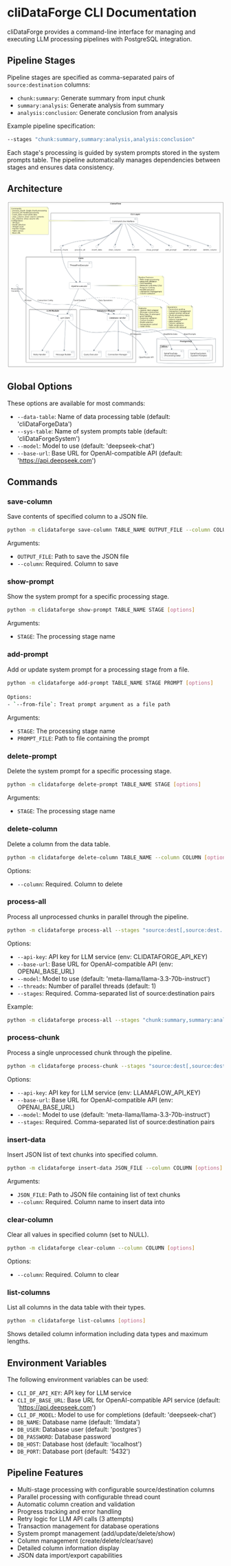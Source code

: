 # cliDataForge CLI Documentation

cliDataForge provides a command-line interface for managing and executing LLM processing pipelines with PostgreSQL integration.


## Pipeline Stages

Pipeline stages are specified as comma-separated pairs of `source:destination` columns:

- `chunk:summary`: Generate summary from input chunk
- `summary:analysis`: Generate analysis from summary
- `analysis:conclusion`: Generate conclusion from analysis

Example pipeline specification:
```bash
--stages "chunk:summary,summary:analysis,analysis:conclusion"
```

Each stage's processing is guided by system prompts stored in the system prompts table.
The pipeline automatically manages dependencies between stages and ensures data consistency.


## Architecture

![cliDataForge Architecture](cliDataForgeArchitecture.png)

## Global Options

These options are available for most commands:

- `--data-table`: Name of data processing table (default: 'cliDataForgeData')
- `--sys-table`: Name of system prompts table (default: 'cliDataForgeSystem')
- `--model`: Model to use (default: 'deepseek-chat')
- `--base-url`: Base URL for OpenAI-compatible API (default: 'https://api.deepseek.com')

## Commands

### save-column

Save contents of specified column to a JSON file.

```bash
python -m clidataforge save-column TABLE_NAME OUTPUT_FILE --column COLUMN [options]
```

Arguments:
- `OUTPUT_FILE`: Path to save the JSON file
- `--column`: Required. Column to save

### show-prompt

Show the system prompt for a specific processing stage.

```bash
python -m clidataforge show-prompt TABLE_NAME STAGE [options]
```

Arguments:
- `STAGE`: The processing stage name

### add-prompt

Add or update system prompt for a processing stage from a file.

```bash
python -m clidataforge add-prompt TABLE_NAME STAGE PROMPT [options]

Options:
- `--from-file`: Treat prompt argument as a file path
```

Arguments:
- `STAGE`: The processing stage name
- `PROMPT_FILE`: Path to file containing the prompt

### delete-prompt

Delete the system prompt for a specific processing stage.

```bash
python -m clidataforge delete-prompt TABLE_NAME STAGE [options]
```

Arguments:
- `STAGE`: The processing stage name

### delete-column

Delete a column from the data table.

```bash
python -m clidataforge delete-column TABLE_NAME --column COLUMN [options]
```

Options:
- `--column`: Required. Column to delete

### process-all

Process all unprocessed chunks in parallel through the pipeline.

```bash
python -m clidataforge process-all --stages "source:dest[,source:dest...]" [options]
```

Options:
- `--api-key`: API key for LLM service (env: CLIDATAFORGE_API_KEY)
- `--base-url`: Base URL for OpenAI-compatible API (env: OPENAI_BASE_URL)
- `--model`: Model to use (default: 'meta-llama/llama-3.3-70b-instruct')
- `--threads`: Number of parallel threads (default: 1)
- `--stages`: Required. Comma-separated list of source:destination pairs

Example:
```bash
python -m clidataforge process-all --stages "chunk:summary,summary:analysis,analysis:conclusion" --threads 4
```

### process-chunk

Process a single unprocessed chunk through the pipeline.

```bash
python -m clidataforge process-chunk --stages "source:dest[,source:dest...]" [options]
```

Options:
- `--api-key`: API key for LLM service (env: LLAMAFLOW_API_KEY)
- `--base-url`: Base URL for OpenAI-compatible API (env: OPENAI_BASE_URL)
- `--model`: Model to use (default: 'meta-llama/llama-3.3-70b-instruct')
- `--stages`: Required. Comma-separated list of source:destination pairs

### insert-data

Insert JSON list of text chunks into specified column.

```bash
python -m clidataforge insert-data JSON_FILE --column COLUMN [options]
```

Arguments:
- `JSON_FILE`: Path to JSON file containing list of text chunks
- `--column`: Required. Column name to insert data into

### clear-column

Clear all values in specified column (set to NULL).

```bash
python -m clidataforge clear-column --column COLUMN [options]
```

Options:
- `--column`: Required. Column to clear

### list-columns

List all columns in the data table with their types.

```bash
python -m clidataforge list-columns [options]
```

Shows detailed column information including data types and maximum lengths.

## Environment Variables

The following environment variables can be used:

- `CLI_DF_API_KEY`: API key for LLM service
- `CLI_DF_BASE_URL`: Base URL for OpenAI-compatible API service (default: 'https://api.deepseek.com')
- `CLI_DF_MODEL`: Model to use for completions (default: 'deepseek-chat')
- `DB_NAME`: Database name (default: 'llmdata')
- `DB_USER`: Database user (default: 'postgres')
- `DB_PASSWORD`: Database password
- `DB_HOST`: Database host (default: 'localhost')
- `DB_PORT`: Database port (default: '5432')

## Pipeline Features

- Multi-stage processing with configurable source/destination columns
- Parallel processing with configurable thread count
- Automatic column creation and validation
- Progress tracking and error handling
- Retry logic for LLM API calls (3 attempts)
- Transaction management for database operations
- System prompt management (add/update/delete/show)
- Column management (create/delete/clear/save)
- Detailed column information display
- JSON data import/export capabilities
